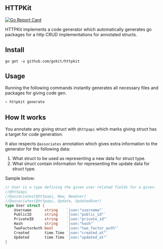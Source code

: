 HTTPKit
--------
[![Go Report Card](https://goreportcard.com/badge/github.com/gokit/httpkit)](https://goreportcard.com/report/github.com/gokit/httpkit)

HTTPKit implements a code generator which automatically generates go packages for a http CRUD implementations for annotated structs.

## Install

```
go get -u github.com/gokit/httpkit
```

## Usage

Running the following commands instantly generates all necessary files and packages for giving code gen.

```go
> httpkit generate
```

## How It works

You annotate any giving struct with `@httpapi` which marks giving struct has a target for code generation. 

It also respects `@associates` annotation which gives extra information to the generator for the following data:

1. What struct to be used as representing a new data for struct type.
2. What struct contain information for representing the update data for struct type.

Sample below:

```go
// User is a type defining the given user related fields for a given.
//@httpapi
//@associates(@httpapi, New, NewUser)
//@associates(@httpapi, Update, UpdatedUser)
type User struct {
	Username      string    `json:"username"`
	PublicID      string    `json:"public_id"`
	PrivateID     string    `json:"private_id"`
	Hash          string    `json:"hash"`
	TwoFactorAuth bool      `json:"two_factor_auth"`
	Created       time.Time `json:"created_at"`
	Updated       time.Time `json:"updated_at"`
}
```
